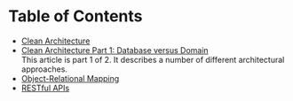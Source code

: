 # Table of Contents

- [Clean Architecture](./clean-architecture)
- [Clean Architecture Part 1: Database versus Domain](https://crosp.net/blog/software-architecture/clean-architecture-part-1-databse-vs-domain/)<br />
    This article is part 1 of 2. It describes a number of different architectural approaches.
- [Object-Relational Mapping](./orm/)
- [RESTful APIs](./restful-apis/)
